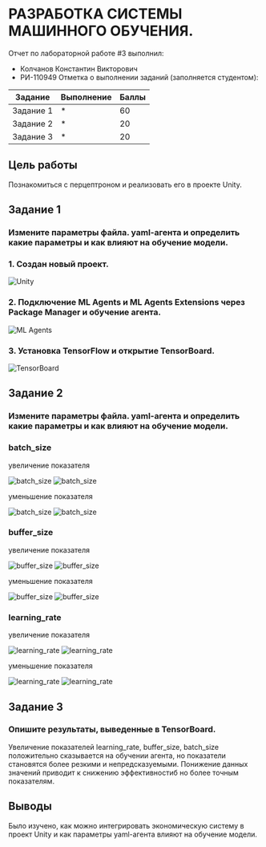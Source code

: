# РАЗРАБОТКА СИСТЕМЫ МАШИННОГО ОБУЧЕНИЯ.
Отчет по лабораторной работе #3 выполнил:
- Колчанов Константин Викторович
- РИ-110949
Отметка о выполнении заданий (заполняется студентом):

| Задание | Выполнение | Баллы |
| ------ | ------ | ------ |
| Задание 1 | * | 60 |
| Задание 2 | * | 20 |
| Задание 3 | * | 20 |


## Цель работы
Познакомиться с перцептроном и реализовать его в проекте Unity.

## Задание 1
### Измените параметры файла. yaml-агента и определить какие параметры и как влияют на обучение модели.

### 1. Создан новый проект.
![Unity](https://sun9-north.userapi.com/sun9-82/s/v1/ig2/F6un6RUpRiSiQ6OS1jAR-Dq-3808gIcGtmQFIkPYqd2kALIwNAbbvhE85MX1FbmEoEYG-CdHGLoyYA1th747EvLM.jpg?size=1031x592&quality=96&type=album](https://sun9-east.userapi.com/sun9-76/s/v1/ig2/SOTZRMnerZCAIYOkG8i4P8lrJckX-ix8J_NFAxp0_rqiGlN8bocoEEruhA4vqKam2VvkbFrD5Rl9iTpUdwnEl9at.jpg?size=1008x591&quality=96&type=album))

### 2. Подключение ML Agents и ML Agents Extensions через Package Manager и обучение агента.
![ML Agents](https://sun9-west.userapi.com/sun9-2/s/v1/ig2/POv44SUJuVnIGFewMV2gETFSYA8LMDjESFWsryMNgoiRZLrkepwfjxoTOeffWq1V6dfB7lVqpP_Bou-xIzqrrHgL.jpg?size=1919x1079&quality=96&type=album)

### 3. Установка TensorFlow и открытие TensorBoard.
![TensorBoard](https://sun9-east.userapi.com/sun9-18/s/v1/ig2/Sgu5CotMt3QleqkMpW72m0cNJ3UKNYcEbPd1FU8brzZZLU0c_QpIBaRoCCMjOUEbzqsDXda3lRly0JBWB67ut4WK.jpg?size=1919x1079&quality=96&type=album)


## Задание 2
### Измените параметры файла. yaml-агента и определить какие параметры и как влияют на обучение модели.
### batch_size
увеличение показателя

![batch_size](https://sun9-north.userapi.com/sun9-77/s/v1/ig2/jCTrK5ZjSSU9nCP-y4L4YRCK7-36X3ISM7NeHFnTPmQQLTchhdwVqCi3qEs32eZE1qXDOMN6Ny2GuWhFVT5QQcle.jpg?size=1519x815&quality=96&type=album)
![batch_size](https://sun9-east.userapi.com/sun9-26/s/v1/ig2/ITysMe4KaoRhruvga33WiR6h4mWxbDEHSdIumSBN8K7MuDkNZkysPdl2uPsvTM-MMKTreRU-CzyRQ0fXCmvpRgUa.jpg?size=297x72&quality=96&type=album)

уменьшение показателя

![batch_size](https://sun3.userapi.com/sun3-8/s/v1/ig2/dIsrcvgpFr4YtpciJH7A54IUW9CzSn8Y1yqZvsEjAbXOVWYoPrO7KK0bdON6bgtkHl8GIEWtQC7_LYcPfS_t_yf0.jpg?size=1873x1041&quality=96&type=album)
![batch_size](https://sun9-north.userapi.com/sun9-82/s/v1/ig2/vNtAU4GewLEwQxMHsVjM6wa9VW5OUDnVZ7s5UE84j5sZaVXfsE0zWsEaoRR7azF2MOK5hqbgBYy94Uc_mQ6BYW_X.jpg?size=270x84&quality=96&type=album)

### buffer_size
увеличение показателя

![buffer_size](https://sun9-east.userapi.com/sun9-26/s/v1/ig2/Akd3ueREPo5KcqMC_3-J-_ULX7urpKwG-oiRjbImf4bpgwktK79hq6MG5iQgsdy93GGo1cc60LZyNEVElPExw-DT.jpg?size=1517x766&quality=96&type=album)
![buffer_size](https://sun3.userapi.com/sun3-16/s/v1/ig2/mAexoJjIxGKS6UaBfq_cTadNXvOn4z2L4QA-RJRs9rVUjp_aC-4aOLQDznxj2DwTIrnRKfN4mC2KX9fL3k6DG1mm.jpg?size=272x93&quality=96&type=album)

уменьшение показателя

![buffer_size](https://sun9-west.userapi.com/sun9-67/s/v1/ig2/tf6KJJNMJyXtakJvlOKiuxqCajnPiaflQ07-5J8S2E6SW-jZYfwkXe37t-DK-69Kb3TxbVpskVLV34v0l__HPobH.jpg?size=1915x969&quality=96&type=album)
![buffer_size](https://sun9-west.userapi.com/sun9-54/s/v1/ig2/YbExmfrWg4lmLEwCP0yPAtiWEX5HpZnEWw9LwWPe2-qc6Qj_BmbiCHpX8G9utOymG48wCiNNkCNnIvG8Bn7zrUFb.jpg?size=303x143&quality=96&type=album)

### learning_rate
увеличение показателя

![learning_rate](https://sun9-north.userapi.com/sun9-88/s/v1/ig2/pfayXUcsKJ5qSuqPXInODmqYzgBc1khfQz-OoGth69iWmyOdmBX2t2ARBtkMwh4uVejRA1mTpCiq69hl0OKe6S4j.jpg?size=1916x1001&quality=96&type=album)
![learning_rate](https://sun9-east.userapi.com/sun9-27/s/v1/ig2/1oQNEgjMpdaoFwITxccZUWaqCbIql9eeSu5svyZHfYQ7ZhCIECHz9GyFayOb0Eb_TZBrvY7YYS4Uu9owsfzurUZL.jpg?size=281x97&quality=96&type=album)

уменьшение показателя

![learning_rate](https://sun9-east.userapi.com/sun9-42/s/v1/ig2/deHT9ez3kraHqgk3bx7affIHyUmA_3ToVDZOz87NsSOZhdA_R_bjeXXiiQYwYTNMgtV8WWCtCT2cNr0s_ppd-EyP.jpg?size=1507x763&quality=96&type=album)
![learning_rate](https://sun9-west.userapi.com/sun9-2/s/v1/ig2/n87bx8Uay4GIxop1OV1A-kLOXEPLmMkHxdRP4RftrhyZgJOMJGP-RkSocD9HGwzDd5-nqCGKT_BuUZO8FsDmPA9D.jpg?size=516x187&quality=96&type=album)

## Задание 3
### Опишите результаты, выведенные в TensorBoard. 
Увеличение показателей learning_rate, buffer_size, batch_size положительно сказывается на обучении агента, но показатели становятся более резкими и непредсказуемыми. Понижение данных значений приводит к снижению эффективностиб но более точным показателям.

## Выводы
Было изучено, как можно интегрировать экономическую систему в проект Unity и как параметры yaml-агента влияют на обучение модели.

